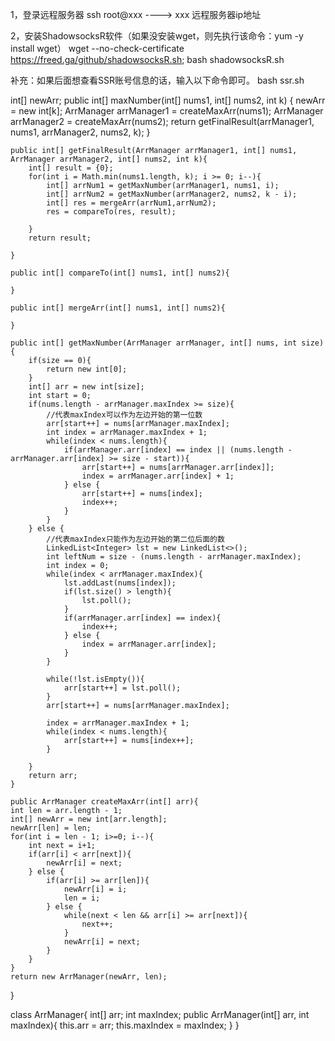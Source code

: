 1，登录远程服务器
	ssh root@xxx	----> xxx 远程服务器ip地址

2，安装ShadowsocksR软件（如果没安装wget，则先执行该命令：yum -y install wget）
	wget --no-check-certificate https://freed.ga/github/shadowsocksR.sh; bash shadowsocksR.sh

补充：如果后面想查看SSR账号信息的话，输入以下命令即可。
	bash ssr.sh

int[] newArr;
    public int[] maxNumber(int[] nums1, int[] nums2, int k) {
        newArr = new int[k];
        ArrManager arrManager1 = createMaxArr(nums1); 
        ArrManager arrManager2 = createMaxArr(nums2); 
        return getFinalResult(arrManager1, nums1, arrManager2, nums2, k);
    }

    public int[] getFinalResult(ArrManager arrManager1, int[] nums1, ArrManager arrManager2, int[] nums2, int k){
        int[] result = {0};
        for(int i = Math.min(nums1.length, k); i >= 0; i--){
            int[] arrNum1 = getMaxNumber(arrManager1, nums1, i);
            int[] arrNum2 = getMaxNumber(arrManager2, nums2, k - i);
            int[] res = mergeArr(arrNum1,arrNum2);
            res = compareTo(res, result);
            
        }
        return result;
        
    }

    public int[] compareTo(int[] nums1, int[] nums2){

    }

    public int[] mergeArr(int[] nums1, int[] nums2){
        
    }

    public int[] getMaxNumber(ArrManager arrManager, int[] nums, int size){
        if(size == 0){
            return new int[0];
        }
        int[] arr = new int[size];
        int start = 0;
        if(nums.length - arrManager.maxIndex >= size){
            //代表maxIndex可以作为左边开始的第一位数
            arr[start++] = nums[arrManager.maxIndex];
            int index = arrManager.maxIndex + 1;
            while(index < nums.length){
                if(arrManager.arr[index] == index || (nums.length - arrManager.arr[index] >= size - start)){
                    arr[start++] = nums[arrManager.arr[index]];
                    index = arrManager.arr[index] + 1;
                } else {
                    arr[start++] = nums[index];
                    index++;
                }
            }
        } else {
            //代表maxIndex只能作为左边开始的第二位后面的数
            LinkedList<Integer> lst = new LinkedList<>();
            int leftNum = size - (nums.length - arrManager.maxIndex);
            int index = 0;
            while(index < arrManager.maxIndex){
                lst.addLast(nums[index]);
                if(lst.size() > length){
                    lst.poll();
                }
                if(arrManager.arr[index] == index){
                    index++;
                } else {
                    index = arrManager.arr[index];
                }
            }

            while(!lst.isEmpty()){
                arr[start++] = lst.poll();
            }
            arr[start++] = nums[arrManager.maxIndex];

            index = arrManager.maxIndex + 1;
            while(index < nums.length){
                arr[start++] = nums[index++];
            }
            
        }
        return arr;
    }

    public ArrManager createMaxArr(int[] arr){
    int len = arr.length - 1;
    int[] newArr = new int[arr.length];
    newArr[len] = len;
    for(int i = len - 1; i>=0; i--){
        int next = i+1;
        if(arr[i] < arr[next]){
            newArr[i] = next;
        } else {
            if(arr[i] >= arr[len]){
                newArr[i] = i;
                len = i;
            } else {
                while(next < len && arr[i] >= arr[next]){
                    next++;
                }
                newArr[i] = next;
            }
        }
    }
    return new ArrManager(newArr, len);
}

class ArrManager{
    int[] arr;
    int maxIndex;
    public ArrManager(int[] arr, int maxIndex){
        this.arr = arr;
        this.maxIndex = maxIndex;
    }
}
